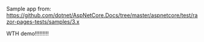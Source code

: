 Sample app from: https://github.com/dotnet/AspNetCore.Docs/tree/master/aspnetcore/test/razor-pages-tests/samples/3.x

WTH demo!!!!!!!!!
